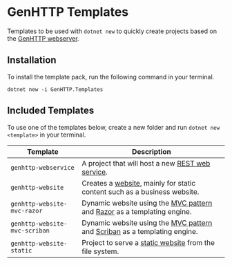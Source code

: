 # GenHTTP Templates

Templates to be used with `dotnet new` to quickly create projects based on
the [GenHTTP webserver](https://genhttp.org/).

## Installation

To install the template pack, run the following command in your terminal.

```
dotnet new -i GenHTTP.Templates
```

## Included Templates

To use one of the templates below, create a new folder and run `dotnet new <template>` in your terminal.

| Template      | Description  | 
| ------------- |------------- | 
| `genhttp-webservice` | A project that will host a new [REST web service](https://genhttp.org/documentation/content/webservices). |
| `genhttp-website` | Creates a [website](https://genhttp.org/documentation/content/websites), mainly for static content such as a business website. |
| `genhttp-website-mvc-razor` | Dynamic website using the [MVC pattern](https://genhttp.org/documentation/content/controllers) and [Razor](https://docs.microsoft.com/en-us/aspnet/core/mvc/views/razor?view=aspnetcore-5.0) as a templating engine. |
| `genhttp-website-mvc-scriban` | Dynamic website using the [MVC pattern](https://genhttp.org/documentation/content/controllers) and [Scriban](https://github.com/scriban/scriban/) as a templating engine. |
| `genhttp-website-static` | Project to serve a [static website](https://genhttp.org/documentation/content/static-websites) from the file system. |
